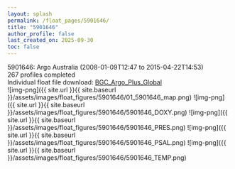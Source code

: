 ```yaml
---
layout: splash
permalink: /float_pages/5901646/
title: "5901646"
author_profile: false
last_created_on: 2025-09-30
toc: false
---
```

 
5901646: Argo Australia (2008-01-09T12:47 to 2015-04-22T14:53)\
267 profiles completed\
Individual float file download: [BGC_Argo_Plus_Global](https://ftp.soest.hawaii.edu/bgc_argo_plus/Individual_Floats/outliers_removed/5901646_Sprof_processed.nc)\
![img-png]({{ site.url }}{{ site.baseurl }}/assets/images/float_figures/5901646/01_5901646_map.png)
![img-png]({{ site.url }}{{ site.baseurl }}/assets/images/float_figures/5901646/5901646_DOXY.png)
![img-png]({{ site.url }}{{ site.baseurl }}/assets/images/float_figures/5901646/5901646_PRES.png)
![img-png]({{ site.url }}{{ site.baseurl }}/assets/images/float_figures/5901646/5901646_PSAL.png)
![img-png]({{ site.url }}{{ site.baseurl }}/assets/images/float_figures/5901646/5901646_TEMP.png)
